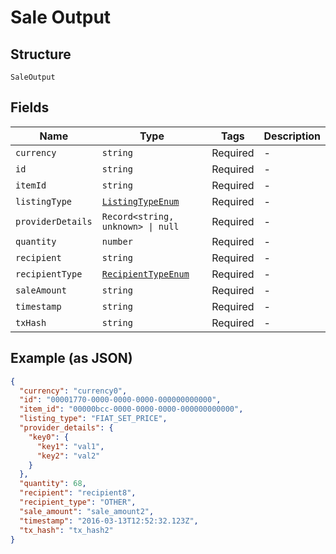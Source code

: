 
# Sale Output

## Structure

`SaleOutput`

## Fields

| Name | Type | Tags | Description |
|  --- | --- | --- | --- |
| `currency` | `string` | Required | - |
| `id` | `string` | Required | - |
| `itemId` | `string` | Required | - |
| `listingType` | [`ListingTypeEnum`](../../doc/models/listing-type-enum.md) | Required | - |
| `providerDetails` | `Record<string, unknown> \| null` | Required | - |
| `quantity` | `number` | Required | - |
| `recipient` | `string` | Required | - |
| `recipientType` | [`RecipientTypeEnum`](../../doc/models/recipient-type-enum.md) | Required | - |
| `saleAmount` | `string` | Required | - |
| `timestamp` | `string` | Required | - |
| `txHash` | `string` | Required | - |

## Example (as JSON)

```json
{
  "currency": "currency0",
  "id": "00001770-0000-0000-0000-000000000000",
  "item_id": "00000bcc-0000-0000-0000-000000000000",
  "listing_type": "FIAT_SET_PRICE",
  "provider_details": {
    "key0": {
      "key1": "val1",
      "key2": "val2"
    }
  },
  "quantity": 68,
  "recipient": "recipient8",
  "recipient_type": "OTHER",
  "sale_amount": "sale_amount2",
  "timestamp": "2016-03-13T12:52:32.123Z",
  "tx_hash": "tx_hash2"
}
```

